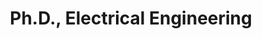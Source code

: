 ---
title: Ph.D., Electrical Engineering
organization: City University of Hong Kong
organizationUrl: https://www.cityu.edu.hk/
location: Hong Kong, China
start: 2020-08-31
gpa: 4.0/4.3
supervisor: CHOW, Tommy Wai-Shing
supervisorUrl: https://www.ee.cityu.edu.hk/~twschow/
---